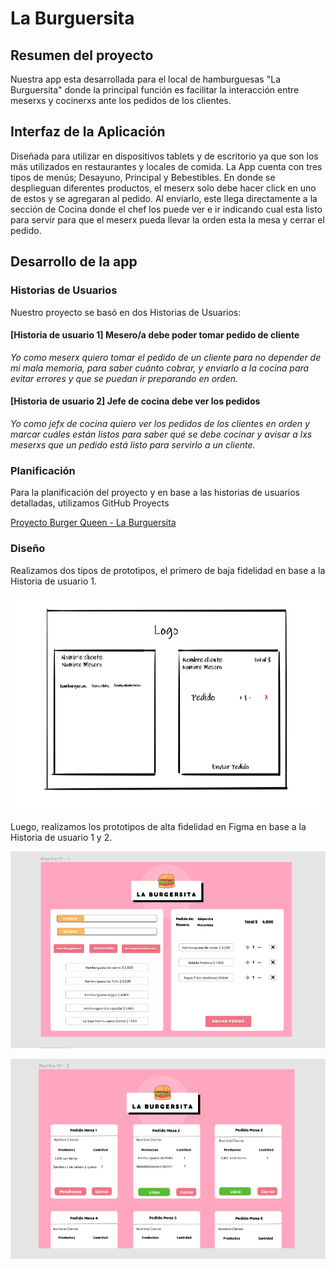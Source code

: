 # La Burguersita 

## Resumen del proyecto
Nuestra app esta desarrollada para el local de hamburguesas "La Burguersita" donde la principal función es facilitar la interacción entre meserxs y cocinerxs ante los pedidos de los clientes. 

## Interfaz de la Aplicación
Diseñada para utilizar en dispositivos tablets y de escritorio ya que son los más utilizados en restaurantes y locales de comida. 
La App cuenta con tres tipos de menús; Desayuno, Principal y Bebestibles. En donde se desplieguan diferentes productos, el meserx solo debe hacer click en uno de estos y se agregaran al pedido. Al enviarlo, este llega directamente a la sección de Cocina donde el chef los puede ver e ir indicando cual esta listo para servir para que el meserx pueda llevar la orden esta la mesa y cerrar el pedido. 

## Desarrollo de la app

### Historias de Usuarios
Nuestro proyecto se basó en dos Historias de Usuarios:

#### [Historia de usuario 1] Mesero/a debe poder tomar pedido de cliente

*Yo como meserx quiero tomar el pedido de un cliente para no depender de mi mala memoria, para saber cuánto cobrar, y enviarlo a la cocina para evitar errores y que se puedan ir preparando en orden.*

#### [Historia de usuario 2] Jefe de cocina debe ver los pedidos

*Yo como jefx de cocina quiero ver los pedidos de los clientes en orden y marcar cuáles están listos para saber qué se debe cocinar y avisar a lxs meserxs que un pedido está listo para servirlo a un cliente.*

### Planificación
Para la planificación del proyecto y en base a las historias de usuarios detalladas, utilizamos GitHub Proyects

[Proyecto Burger Queen - La Burguersita](https://github.com/MacarenaRivera/SCL018-burger-queen/projects/1)


### Diseño 
Realizamos dos tipos de prototipos, el primero de baja fidelidad en base a la Historia de usuario 1.

![Prototipo de baja fidelidad](src/imagenes/prototipobf.png)

Luego, realizamos los prototipos de alta fidelidad en Figma en base a la Historia de usuario 1 y 2.

![Prototipo de alta fidelidad](src/imagenes/prototipoaf1.png)

![Prototipo de alta fidelidad](src/imagenes/prototipoaf2.png)



